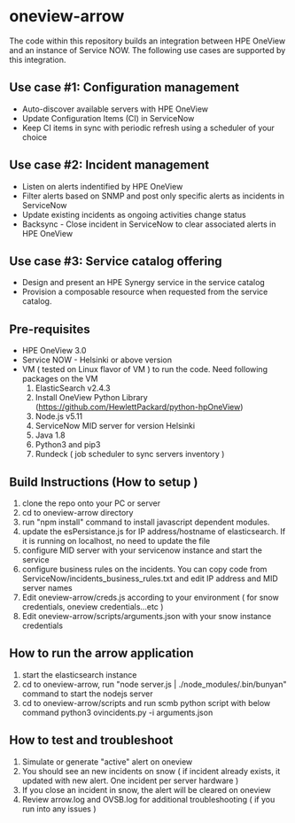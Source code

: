 # oneview-arrow
The code within this repository builds an integration between HPE OneView and an instance of Service NOW.
The following use cases are supported by this integration.

## Use case #1: Configuration management

- Auto-discover available servers with HPE OneView
- Update Configuration Items (CI) in ServiceNow
- Keep CI items in sync with periodic refresh using a scheduler of your choice

## Use case #2: Incident management

- Listen on alerts indentified by HPE OneView
- Filter alerts based on SNMP and post only specific alerts as incidents in ServiceNow 
- Update existing incidents as ongoing activities change status
- Backsync - Close incident in ServiceNow to clear associated alerts in HPE OneView

## Use case #3: Service catalog offering

- Design and present an HPE Synergy service in the service catalog
- Provision a composable resource when requested from the service catalog. 

## Pre-requisites

- HPE OneView 3.0
- Service NOW - Helsinki  or above version
- VM ( tested on Linux flavor of VM ) to run the code. Need following packages on the VM
    1. ElasticSearch v2.4.3
    2. Install OneView Python Library (https://github.com/HewlettPackard/python-hpOneView)
    3. Node.js v5.11 
    4. ServiceNow MID server for version Helsinki
    5. Java 1.8
    6. Python3 and pip3
    7. Rundeck ( job scheduler to sync servers inventory )

## Build Instructions (How to setup )
1. clone the repo onto your PC or server
2. cd to oneview-arrow directory
3. run "npm install" command to install javascript dependent modules.
4. update the esPersistance.js for IP address/hostname of elasticsearch. If it is running on localhost, no need to update the file
5. configure MID server with your servicenow instance and start the service
6. configure business rules on the incidents. You can copy code from ServiceNow/incidents_business_rules.txt and edit IP address and MID server names
7. Edit oneview-arrow/creds.js according to your environment ( for snow credentials, oneview credentials...etc )
8. Edit oneview-arrow/scripts/arguments.json with your snow instance credentials

## How to run the arrow application  
1. start the elasticsearch instance
2. cd to oneview-arrow, run "node server.js |  ./node_modules/.bin/bunyan" command to start the nodejs server
3. cd to oneview-arrow/scripts and run scmb python script with below command
   python3 ovincidents.py -i arguments.json

## How to test and troubleshoot
1. Simulate or generate "active" alert on oneview
2. You should see an new incidents on snow ( if incident already exists, it updated with new alert. One incident per server hardware )
3. If you close an incident in snow, the alert will be cleared on oneview
4. Review arrow.log and OVSB.log for additional troubleshooting ( if you run into any issues )
